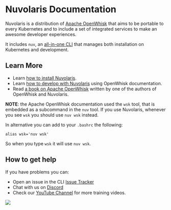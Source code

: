 # Nuvolaris Documentation

Nuvolaris is a distribution of [Apache OpenWhisk](https://openwhisk.apache.org/) that aims to be portable to every Kubernetes and to include a set of integrated services to make an awesome developer experiences.

It includes `nuv`, an [all-in-one CLI](https://github.com/nuvolaris/nuvolaris/releases) that manages both installation on Kubernetes and development.

## Learn More

- Learn [how to install Nuvolaris](installation/index.md).
- Learn [how to develop with Nuvolaris](https://openwhisk.apache.org/documentation.html) using OpenWhisk documentation.
- Read  [a book on Apache OpenWhisk](https://www.amazon.com/Learning-Apache-OpenWhisk-Developing-Serverless-ebook/dp/B07TYSXWNN/) written by one of the authors of OpenWhisk and Nuvolaris.

**NOTE**: the Apache OpenWhisk documentation used the `wsk` tool, that  is embedded as a subcommand in the `nuv` tool. If you use Nuvolaris,  whenever you see `wsk` you should use `nuv wsk` instead. 

In alternative you can add to your `.bashrc` the following:

```
alias wsk='nuv wsk'
```

So when you type `wsk` it will use `nuv wsk`.

## How to get help

If you have problems you can:

- Open an issue in the CLI [Issue Tracker](https://github.com/nuvolaris/nuvolaris-cli/issues) 
- Chat with us on [Discord](https://discord.gg/VSGG7aQ2Ds) 
- Check our [YouTube Channel](https://www.youtube.com/channel/UCPt5hk7qcOkESjB7kii1byw) for more training videos.

![](laow.jpg)



